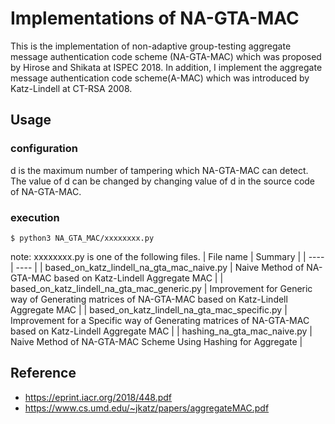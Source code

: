 # Implementations of NA-GTA-MAC
This is the implementation of non-adaptive group-testing aggregate message authentication code scheme (NA-GTA-MAC) which was proposed by Hirose and Shikata at ISPEC 2018.
In addition, I implement the aggregate message authentication code scheme(A-MAC) which was introduced by Katz-Lindell at CT-RSA 2008.

## Usage
### configuration
d is the maximum number of tampering which NA-GTA-MAC can detect.
The value of d can be changed by changing value of d in the source code of NA-GTA-MAC.

### execution
```
$ python3 NA_GTA_MAC/xxxxxxxx.py
```
note: xxxxxxxx.py is one of the following files.
|  File name  | Summary |
| ---- | ---- |
|  based_on_katz_lindell_na_gta_mac_naive.py    | Naive Method of NA-GTA-MAC based on Katz-Lindell Aggregate MAC  |
|  based_on_katz_lindell_na_gta_mac_generic.py  |  Improvement for Generic way of Generating matrices of NA-GTA-MAC based on Katz-Lindell Aggregate MAC |
|  based_on_katz_lindell_na_gta_mac_specific.py |  Improvement for a Specific way of Generating matrices of NA-GTA-MAC based on Katz-Lindell Aggregate MAC |
|  hashing_na_gta_mac_naive.py                  |  Naive Method of NA-GTA-MAC Scheme Using Hashing for Aggregate  |


## Reference
- https://eprint.iacr.org/2018/448.pdf
- https://www.cs.umd.edu/~jkatz/papers/aggregateMAC.pdf